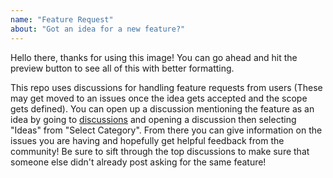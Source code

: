 ```yaml
---
name: "Feature Request"
about: "Got an idea for a new feature?"
---
```


Hello there, thanks for using this image! You can go ahead and hit the preview button to see all of this with better formatting.

This repo uses discussions for handling feature requests from users (These may get moved to an issues once the idea gets accepted and the scope gets defined). You can open up a discussion mentioning the feature as an idea by going to [discussions](https://github.com/mbround18/valheim-docker/discussions) and opening a discussion then selecting "Ideas" from "Select Category". From there you can give information on the issues you are having and hopefully get helpful feedback from the community! Be sure to sift through the top discussions to make sure that someone else didn't already post asking for the same feature!

